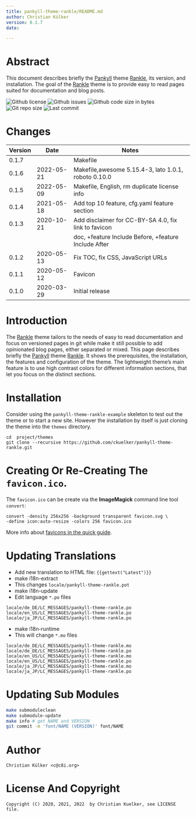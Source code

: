 ```yaml
---
title: pankyll-theme-rankle/README.md
author: Christian Külker
version: 0.1.7
date:           

---
```


# Abstract

This document describes briefly the [Pankyll] theme [Rankle], its version,
and installation. The goal of the [Rankle] theme is to provide easy to read
pages suited for documentation and blog posts.

![Github license](https://img.shields.io/github/license/ckuelker/pankyll-theme-rankle.svg)
![Github issues](https://img.shields.io/github/issues/ckuelker/pankyll-theme-rankle.svg?style=popout-square)
![Github code size in bytes](https://img.shields.io/github/languages/code-size/ckuelker/pankyll-theme-rankle.svg)
![Git repo size](https://img.shields.io/github/repo-size/ckuelker/pankyll-theme-rankle.svg)
![Last commit](https://img.shields.io/github/last-commit/ckuelker/pankyll-theme-rankle.svg)

# Changes

| Version | Date       | Notes                                                |
| ------- | ---------- | ---------------------------------------------------- |
| 0.1.7   |            | Makefile                                             |
| 0.1.6   | 2022-05-21 | Makefile,awesome 5.15.4-3, lato 1.0.1, roboto 0.10.0 |
| 0.1.5   | 2022-05-09 | Makefile, English, rm duplicate license info         |
| 0.1.4   | 2021-05-18 | Add top 10 feature, cfg.yaml feature section         |
| 0.1.3   | 2020-10-21 | Add disclaimer for CC-BY-SA 4.0, fix link to favicon |
|         |            | doc, +feature Include Before, +feature Include After |
| 0.1.2   | 2020-05-13 | Fix TOC, fix CSS, JavaScript URLs                    |
| 0.1.1   | 2020-05-12 | Favicon                                              |
| 0.1.0   | 2020-03-29 | Initial release                                      |

# Introduction

The [Rankle] theme tailors to the needs of easy to read documentation and
focus on versioned pages in git while make it still possible to add opinionated
blog pages, either separated or mixed. This page describes briefly the
[Pankyll] theme [Rankle]. It shows the prerequisites, the installation, the
features and configuration of the theme. The lightweight theme’s main feature
is to use high contrast colors for different information sections, that let you
focus on the distinct sections.

# Installation

Consider using the `pankyll-theme-rankle-example` skeleton to test out the
theme or to start a new site. However the installation by itself is just
cloning the theme into the `themes` directory.

```shell
cd  project/themes
git clone --recursive https://github.com/ckuelker/pankyll-theme-rankle.git
```

# Creating Or Re-Creating The `favicon.ico`.

The `favicon.ico` can be create via the **ImageMagick** command line tool
`convert`:

```shell
convert -density 256x256 -background transparent favicon.svg \
-define icon:auto-resize -colors 256 favicon.ico
```

More info about [favicons in the quick guide].

[github]: https://github.com/ckuelker/quick-guide-en-us/blob/master/Web/Design/favicon.md

# Updating Translations

- Add new translation to HTML file: `{{gettext("Latest")}}`
- make i18n-extract
- This changes `locale/pankyll-theme-rankle.pot`
- make i18n-update
- Edit language `*.po` files

~~~
locale/de_DE/LC_MESSAGES/pankyll-theme-rankle.po
locale/en_US/LC_MESSAGES/pankyll-theme-rankle.po
locale/ja_JP/LC_MESSAGES/pankyll-theme-rankle.po
~~~

- make i18n-runtime
- This will change `*.mo` files

~~~
locale/de_DE/LC_MESSAGES/pankyll-theme-rankle.mo
locale/de_DE/LC_MESSAGES/pankyll-theme-rankle.po
locale/en_US/LC_MESSAGES/pankyll-theme-rankle.mo
locale/en_US/LC_MESSAGES/pankyll-theme-rankle.po
locale/ja_JP/LC_MESSAGES/pankyll-theme-rankle.mo
locale/ja_JP/LC_MESSAGES/pankyll-theme-rankle.po
~~~

# Updating Sub Modules

```bash
make submoduleclean
make submodule-update
make info # get NAME and VERSION
git commit -m 'font/NAME (VERSION)' font/NAME
```

# Author

    Christian Külker <c@c8i.org>

# License And Copyright

    Copyright (C) 2020, 2021, 2022  by Christian Kuelker, see LICENSE file.

[Pankyll]: https://www.pankyll.org/
[Rankle]: https://github.com/ckuelker/pankyll-theme-rankle/
[favicons in the quick guide]: https://github.com/ckuelker/quick-guide-en-us/blob/master/Dev/Web/Design/favicon.md
